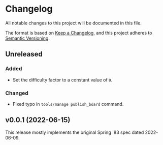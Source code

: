 # Changelog

All notable changes to this project will be documented in this file.

The format is based on [Keep a Changelog](https://keepachangelog.com/en/1.0.0/),
and this project adheres to [Semantic Versioning](https://semver.org/spec/v2.0.0.html).

## Unreleased

### Added

- Set the difficulty factor to a constant value of `0`.

### Changed

- Fixed typo in `tools/manage publish_board` command.

## v0.0.1 (2022-06-15)

This release mostly implements the original Spring '83 spec dated 2022-06-09.
